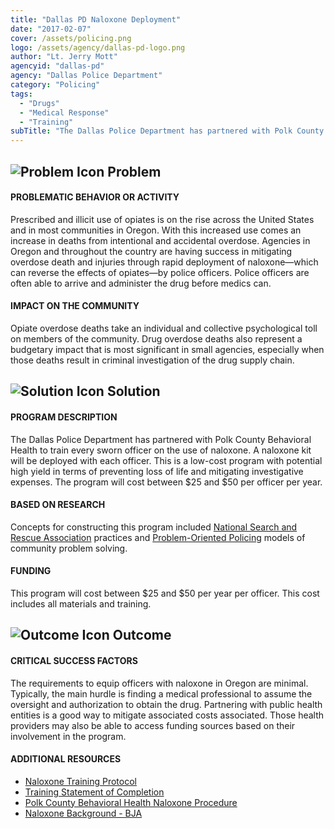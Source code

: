 ```yaml
---
title: "Dallas PD Naloxone Deployment"
date: "2017-02-07"
cover: /assets/policing.png
logo: /assets/agency/dallas-pd-logo.png
author: "Lt. Jerry Mott"
agencyid: "dallas-pd"
agency: "Dallas Police Department"
category: "Policing"
tags:
  - "Drugs"
  - "Medical Response"
  - "Training"
subTitle: "The Dallas Police Department has partnered with Polk County Behavioral Health to train every sworn officer on the use of naloxone."
---
```


## ![Problem Icon](https://github.com/google/material-design-icons/raw/master/alert/1x_web/ic_error_outline_black_48dp.png "Problem") Problem

#### PROBLEMATIC BEHAVIOR OR ACTIVITY

Prescribed and illicit use of opiates is on the rise across the United States and in most communities in Oregon. With this increased use comes an increase in deaths from intentional and accidental overdose. Agencies in Oregon and throughout the country are having success in mitigating overdose death and injuries through rapid deployment of naloxone—which can reverse the effects of opiates—by police officers. Police officers are often able to arrive and administer the drug before medics can.

#### IMPACT ON THE COMMUNITY

Opiate overdose deaths take an individual and collective psychological toll on members of the community. Drug overdose deaths also represent a budgetary impact that is most significant in small agencies, especially when those deaths result in criminal investigation of the drug supply chain.

## ![Solution Icon](https://github.com/google/material-design-icons/raw/master/action/1x_web/ic_lightbulb_outline_black_48dp.png "Solution") Solution

#### PROGRAM DESCRIPTION

The Dallas Police Department has partnered with Polk County Behavioral Health to train every sworn officer on the use of naloxone. A naloxone kit will be deployed with each officer. This is a low-cost program with potential high yield in terms of preventing loss of life and mitigating investigative expenses. The program will cost between $25 and $50 per officer per year.

#### BASED ON RESEARCH

Concepts for constructing this program included [National Search and Rescue Association](http://www.nasar.org/) practices and [Problem-Oriented Policing](https://popcenter.asu.edu/about/?p=whatiscpop) models of community problem solving.

#### FUNDING

This program will cost between $25 and $50 per year per officer. This cost includes all materials and training.

## ![Outcome Icon](https://github.com/google/material-design-icons/raw/master/action/1x_web/ic_view_list_black_48dp.png "Outcome") Outcome

#### CRITICAL SUCCESS FACTORS

The requirements to equip officers with naloxone in Oregon are minimal. Typically, the main hurdle is finding a medical professional to assume the oversight and authorization to obtain the drug. Partnering with public health entities is a good way to mitigate associated costs associated. Those health providers may also be able to access funding sources based on their involvement in the program.

#### ADDITIONAL RESOURCES

* [Naloxone Training Protocol](https://github.com/alexpichel/okb-gatsby/blob/master/content/posts/2017-02-07--dallas-pd-naloxone-deployment/naloxone-training-protocol.pdf)
* [Training Statement of Completion](https://github.com/alexpichel/okb-gatsby/blob/master/content/posts/2017-02-07--dallas-pd-naloxone-deployment/naloxone-statement-of-completion.pdf)
* [Polk County Behavioral Health Naloxone Procedure](https://github.com/alexpichel/okb-gatsby/blob/master/content/posts/2017-02-07--dallas-pd-naloxone-deployment/NaloxoneProcedure.pdf)
* [Naloxone Background - BJA](https://bjatta.bja.ojp.gov/tools/naloxone/Naloxone-Background)
